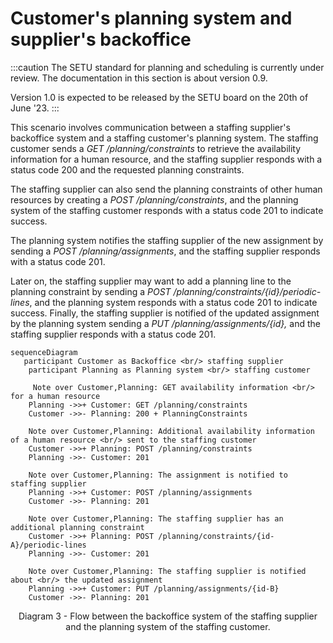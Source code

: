 # Customer's planning system and supplier's backoffice

:::caution
The SETU standard for planning and scheduling is currently under review. The documentation in this section is about version 0.9.

Version 1.0 is expected to be released by the SETU board on the 20th of June '23.
:::

This scenario involves communication between a staffing supplier's backoffice system and a staffing customer's planning system. The staffing customer sends a _GET /planning/constraints_ to retrieve the availability information for a human resource, and the staffing supplier responds with a status code 200 and the requested planning constraints.

The staffing supplier can also send the planning constraints of other human resources by creating a _POST /planning/constraints_, and the planning system of the staffing customer responds with a status code 201 to indicate success.

The planning system notifies the staffing supplier of the new assignment by sending a _POST /planning/assignments_, and the staffing supplier responds with a status code 201.

Later on, the staffing supplier may want to add a planning line to the planning constraint by sending a _POST /planning/constraints/{id}/periodic-lines_, and the planning system responds with a status code 201 to indicate success. Finally, the staffing supplier is notified of the updated assignment by the planning system sending a _PUT /planning/assignments/{id},_ and the staffing supplier responds with a status code 201.

```mermaid
sequenceDiagram
   participant Customer as Backoffice <br/> staffing supplier
    participant Planning as Planning system <br/> staffing customer

     Note over Customer,Planning: GET availability information <br/> for a human resource
    Planning ->>+ Customer: GET /planning/constraints
    Customer ->>- Planning: 200 + PlanningConstraints

    Note over Customer,Planning: Additional availability information of a human resource <br/> sent to the staffing customer
    Customer ->>+ Planning: POST /planning/constraints
    Planning ->>- Customer: 201

    Note over Customer,Planning: The assignment is notified to staffing supplier
    Planning ->>+ Customer: POST /planning/assignments
    Customer ->>- Planning: 201

    Note over Customer,Planning: The staffing supplier has an additional planning constraint
    Customer ->>+ Planning: POST /planning/constraints/{id-A}/periodic-lines
    Planning ->>- Customer: 201

    Note over Customer,Planning: The staffing supplier is notified about <br/> the updated assignment
    Planning ->>+ Customer: PUT /planning/assignments/{id-B}
    Customer ->>- Planning: 201

```

<figcaption align = "center">Diagram 3 - Flow between the backoffice system of the staffing supplier and the planning system of the staffing customer.</figcaption>
